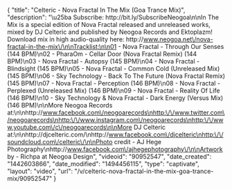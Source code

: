 {
    "title": "Celteric - Nova Fractal In The Mix (Goa Trance Mix)",
    "description": "\u25ba Subscribe: http:\/\/bit.ly\/SubscribeNeogoa\n\nIn The Mix is a special edition of Nova Fractal released and unreleased works, mixed by DJ Celteric and published by Neogoa Records and Ektoplazm! Download mix in high audio-quality here: http:\/\/www.neogoa.net\/nova-fractal-in-the-mix\/\n\nTracklist:\n\n01 - Nova Fractal - Through Our Senses (144 BPM)\n02 - PharaOm - Cellar Door (Nova Fractal Remix) (144 BPM)\n03 - Nova Fractal - Autopsy (145 BPM)\n04 - Nova Fractal - Blindsight (145 BPM)\n05 - Nova Fractal - Common Cold (Unreleased Mix) (145 BPM)\n06 - Sky Technology - Back To The Future (Nova Fractal Remix) (145 BPM)\n07 - Nova Fractal - Perception (146 BPM)\n08 - Nova Fractal - Perplexed (Unreleased Mix) (146 BPM)\n09 - Nova Fractal - Reality Of Life (146 BPM)\n10 - Sky Technology & Nova Fractal - Dark Energy (Versus Mix) (146 BPM)\n\nMore Neogoa Records at:\n\nhttp:\/\/www.facebook.com\/neogoarecords\nhttp:\/\/www.twitter.com\/neogoarecords\nhttp:\/\/www.instagram.com\/neogoarecords\nhttp:\/\/www.youtube.com\/c\/neogoarecords\n\nMore DJ Celteric at:\n\nhttp:\/\/djcelteric.com\/\nhttp:\/\/www.facebook.com\/djcelteric\nhttp:\/\/soundcloud.com\/celteric\/\n\nPhoto credit - AJ Hege Photography\nhttp:\/\/www.facebook.com\/ajhegephotography\/\n\nArtwork by - Richpa at Neogoa Design",
    "videoid": "90952547",
    "date_created": "1442603866",
    "date_modified": "1494456115",
    "type": "captivate",
    "layout": "video",
    "url": "\/v\/celteric-nova-fractal-in-the-mix-goa-trance-mix\/90952547"
}